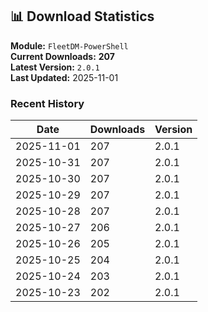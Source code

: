 ## 📊 Download Statistics

**Module:** `FleetDM-PowerShell`  
**Current Downloads:** **207**  
**Latest Version:** `2.0.1`  
**Last Updated:** 2025-11-01

### Recent History

| Date | Downloads | Version |
|------|-----------|---------|
| 2025-11-01 | 207 | 2.0.1 |
| 2025-10-31 | 207 | 2.0.1 |
| 2025-10-30 | 207 | 2.0.1 |
| 2025-10-29 | 207 | 2.0.1 |
| 2025-10-28 | 207 | 2.0.1 |
| 2025-10-27 | 206 | 2.0.1 |
| 2025-10-26 | 205 | 2.0.1 |
| 2025-10-25 | 204 | 2.0.1 |
| 2025-10-24 | 203 | 2.0.1 |
| 2025-10-23 | 202 | 2.0.1 |
